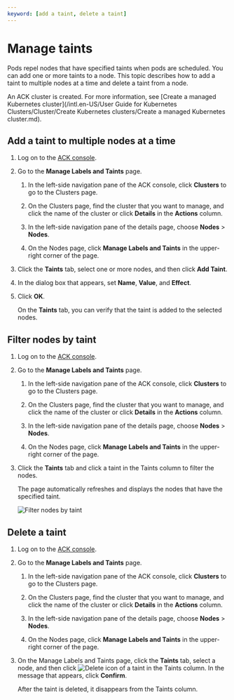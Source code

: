```yaml
---
keyword: [add a taint, delete a taint]
---
```


# Manage taints

Pods repel nodes that have specified taints when pods are scheduled. You can add one or more taints to a node. This topic describes how to add a taint to multiple nodes at a time and delete a taint from a node.

An ACK cluster is created. For more information, see [Create a managed Kubernetes cluster](/intl.en-US/User Guide for Kubernetes Clusters/Cluster/Create Kubernetes clusters/Create a managed Kubernetes cluster.md).

## Add a taint to multiple nodes at a time

1.  Log on to the [ACK console](https://cs.console.aliyun.com).

2.  Go to the **Manage Labels and Taints** page.

    1.  In the left-side navigation pane of the ACK console, click **Clusters** to go to the Clusters page.

    2.  On the Clusters page, find the cluster that you want to manage, and click the name of the cluster or click **Details** in the **Actions** column.

    3.  In the left-side navigation pane of the details page, choose **Nodes** \> **Nodes**.

    4.  On the Nodes page, click **Manage Labels and Taints** in the upper-right corner of the page.

3.  Click the **Taints** tab, select one or more nodes, and then click **Add Taint**.

4.  In the dialog box that appears, set **Name**, **Value**, and **Effect**.

5.  Click **OK**.

    On the **Taints** tab, you can verify that the taint is added to the selected nodes.


## Filter nodes by taint

1.  Log on to the [ACK console](https://cs.console.aliyun.com).

2.  Go to the **Manage Labels and Taints** page.

    1.  In the left-side navigation pane of the ACK console, click **Clusters** to go to the Clusters page.

    2.  On the Clusters page, find the cluster that you want to manage, and click the name of the cluster or click **Details** in the **Actions** column.

    3.  In the left-side navigation pane of the details page, choose **Nodes** \> **Nodes**.

    4.  On the Nodes page, click **Manage Labels and Taints** in the upper-right corner of the page.

3.  Click the **Taints** tab and click a taint in the Taints column to filter the nodes.

    The page automatically refreshes and displays the nodes that have the specified taint.

    ![Filter nodes by taint](https://static-aliyun-doc.oss-accelerate.aliyuncs.com/assets/img/en-US/2172862061/p129874.png)


## Delete a taint

1.  Log on to the [ACK console](https://cs.console.aliyun.com).

2.  Go to the **Manage Labels and Taints** page.

    1.  In the left-side navigation pane of the ACK console, click **Clusters** to go to the Clusters page.

    2.  On the Clusters page, find the cluster that you want to manage, and click the name of the cluster or click **Details** in the **Actions** column.

    3.  In the left-side navigation pane of the details page, choose **Nodes** \> **Nodes**.

    4.  On the Nodes page, click **Manage Labels and Taints** in the upper-right corner of the page.

3.  On the Manage Labels and Taints page, click the **Taints** tab, select a node, and then click ![Delete icon](https://static-aliyun-doc.oss-accelerate.aliyuncs.com/assets/img/en-US/1381712261/p131930.png) of a taint in the Taints column. In the message that appears, click **Confirm**.

    After the taint is deleted, it disappears from the Taints column.


